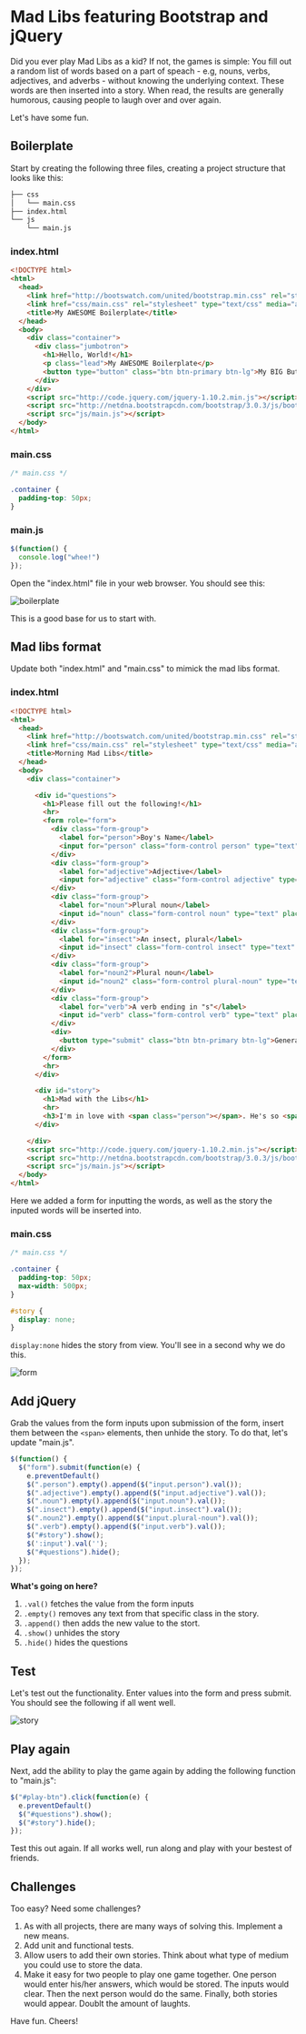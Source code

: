 # Mad Libs featuring Bootstrap and jQuery

Did you ever play Mad Libs as a kid? If not, the games is simple: You fill out a random list of words based on a part of speach - e.g, nouns, verbs, adjectives, and adverbs - without knowing the underlying context. These words are then inserted into a story. When read, the results are generally humorous, causing people to laugh over and over again.

Let's have some fun.

## Boilerplate

Start by creating the following three files, creating a project structure that looks like this:

```sh
├── css
│   └── main.css
├── index.html
└── js
    └── main.js
 ```

### index.html

```html
<!DOCTYPE html>
<html>
  <head>
    <link href="http://bootswatch.com/united/bootstrap.min.css" rel="stylesheet" type="text/css" media="all">
    <link href="css/main.css" rel="stylesheet" type="text/css" media="all">
    <title>My AWESOME Boilerplate</title>
  </head>
  <body>
    <div class="container">
      <div class="jumbotron">
        <h1>Hello, World!</h1>
        <p class="lead">My AWESOME Boilerplate</p>
        <button type="button" class="btn btn-primary btn-lg">My BIG Button</button>
      </div>
    </div>
    <script src="http://code.jquery.com/jquery-1.10.2.min.js"></script>
    <script src="http://netdna.bootstrapcdn.com/bootstrap/3.0.3/js/bootstrap.min.js"></script>
    <script src="js/main.js"></script>
  </body>
</html>
```

### main.css

```css
/* main.css */

.container {
  padding-top: 50px;
}
```

### main.js

```javascript
$(function() {
  console.log("whee!")
});
```

Open the "index.html" file in your web browser. You should see this:

![boilerplate](https://raw.github.com/mjhea0/jquery-madlibs/master/boilerplate.png)

This is a good base for us to start with. 

## Mad libs format

Update both "index.html" and "main.css" to mimick the mad libs format.

### index.html

```html
<!DOCTYPE html>
<html>
  <head>
    <link href="http://bootswatch.com/united/bootstrap.min.css" rel="stylesheet" type="text/css" media="all">
    <link href="css/main.css" rel="stylesheet" type="text/css" media="all">
    <title>Morning Mad Libs</title>
  </head>
  <body>
    <div class="container">

      <div id="questions">
        <h1>Please fill out the following!</h1>
        <hr>
        <form role="form">
          <div class="form-group">
            <label for="person">Boy's Name</label>
            <input for="person" class="form-control person" type="text" placeholder="Enter a boy's name ..">
          </div>
          <div class="form-group">
            <label for="adjective">Adjective</label>
            <input for="adjective" class="form-control adjective" type="text" placeholder="Enter an adjective ..">
          </div>
          <div class="form-group">
            <label for="noun">Plural noun</label>
            <input id="noun" class="form-control noun" type="text" placeholder="Enter a plural noun ..">
          </div>
          <div class="form-group">
            <label for="insect">An insect, plural</label>
            <input id="insect" class="form-control insect" type="text" placeholder="Enter an insect, plural ..">
          </div>
          <div class="form-group">
            <label for="noun2">Plural noun</label>
            <input id="noun2" class="form-control plural-noun" type="text" placeholder="Enter a plural noun ..">
          </div>
          <div class="form-group">
            <label for="verb">A verb ending in "s"</label>
            <input id="verb" class="form-control verb" type="text" placeholder="Enter a verb ending in "s" ..">
          </div>
          <div>
            <button type="submit" class="btn btn-primary btn-lg">Generate!</button>
          </div>
        </form>
        <hr>
      </div>

      <div id="story">
        <h1>Mad with the Libs</h1>
        <hr>
        <h3>I'm in love with <span class="person"></span>. He's so <span class="adjective"></span>! He has big flat <span class="noun"></span>, and when our <span class="insect"></span> meet, I get <span class="noun2"></span> in my stomach. I've fallen for him like a ton of <span class="verb"></span>, and he shuffles for me, too. But I think he's got another girlfriend. What should I do?</h3>
      </div>

    </div>
    <script src="http://code.jquery.com/jquery-1.10.2.min.js"></script>
    <script src="http://netdna.bootstrapcdn.com/bootstrap/3.0.3/js/bootstrap.min.js"></script>
    <script src="js/main.js"></script>
  </body>
</html>
```

Here we added a form for inputting the words, as well as the story the inputed words will be inserted into.

### main.css

```css
/* main.css */

.container {
  padding-top: 50px;
  max-width: 500px;
}

#story {
  display: none;
}
```

`display:none` hides the story from view. You'll see in a second why we do this.

![form](https://raw.github.com/mjhea0/jquery-madlibs/master/form.png)

## Add jQuery

Grab the values from the form inputs upon submission of the form, insert them between the `<span>` elements, then unhide the story. To do that, let's update "main.js".

```javascript
$(function() {
  $("form").submit(function(e) {
    e.preventDefault()
    $(".person").empty().append($("input.person").val());
    $(".adjective").empty().append($("input.adjective").val());
    $(".noun").empty().append($("input.noun").val());
    $(".insect").empty().append($("input.insect").val());
    $(".noun2").empty().append($("input.plural-noun").val());
    $(".verb").empty().append($("input.verb").val());
    $("#story").show();
    $(':input').val('');
    $("#questions").hide();
  });
});
```

**What's going on here?**

1. `.val()` fetches the value from the form inputs
1. `.empty()` removes any text from that specific class in the story.
3. `.append()` then adds the new value to the stort.
4. `.show()` unhides the story
5. `.hide()` hides the questions

## Test

Let's test out the functionality. Enter values into the form and press submit. You should see the following if all went well.

![story](https://raw.github.com/mjhea0/jquery-madlibs/master/story.png)

## Play again

Next, add the ability to play the game again by adding the following function to "main.js":

```javascript
$("#play-btn").click(function(e) {
  e.preventDefault()
  $("#questions").show(); 	
  $("#story").hide();
});
```

Test this out again. If all works well, run along and play with your bestest of friends.

## Challenges

Too easy? Need some challenges?

1. As with all projects, there are many ways of solving this. Implement a new means.
2. Add unit and functional tests.
3. Allow users to add their own stories. Think about what type of medium you could use to store the data.
4. Make it easy for two people to play one game together. One person would enter his/her answers, which would be stored. The inputs would clear. Then the next person would do the same. Finally, both stories would appear. Doublt the amount of laughts.

Have fun. Cheers!



